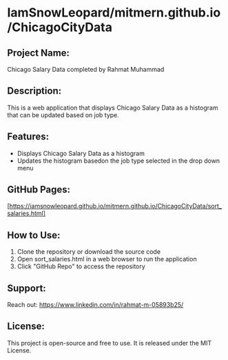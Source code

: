 
#  IamSnowLeopard/mitmern.github.io/ChicagoCityData

## Project Name: 
Chicago Salary Data completed by Rahmat Muhammad

## Description: 
This is a web application that displays Chicago Salary Data as a histogram that can be updated based on job type.   

## Features:
* Displays Chicago Salary Data as a histogram
* Updates the histogram basedon the job type selected in the drop down menu 

## GitHub Pages: 
[https://iamsnowleopard.github.io/mitmern.github.io/ChicagoCityData/sort_salaries.html]

## How to Use:
1. Clone the repository or download the source code
2. Open sort_salaries.html in a web browser to run the application
3. Click "GitHub Repo" to access the repository

## Support:
Reach out: https://www.linkedin.com/in/rahmat-m-05893b25/

## License:
This project is open-source and free to use. It is released under the MIT License.

